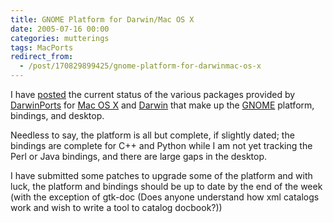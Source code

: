 ```yaml
---
title: GNOME Platform for Darwin/Mac OS X
date: 2005-07-16 00:00
categories: mutterings
tags: MacPorts
redirect_from:
  - /post/170829899425/gnome-platform-for-darwinmac-os-x
---
```

I have [posted](http://homepage.mac.com/rhwood/gnome/darwinports.html) the current status of the various packages provided by [DarwinPorts](http://darwinports.opendarwin.org) for [Mac OS X](http://www.apple.com/macosx) and [Darwin](http://developer.apple.com/darwin) that make up the [GNOME](http://www.gnome.org) platform, bindings, and desktop.

Needless to say, the platform is all but complete, if slightly dated; the bindings are complete for C++ and Python while I am not yet tracking the Perl or Java bindings, and there are large gaps in the desktop.

I have submitted some patches to upgrade some of the platform and with luck, the platform and bindings should be up to date by the end of the week (with the exception of gtk-doc (Does anyone understand how xml catalogs work and wish to write a tool to catalog docbook?))
